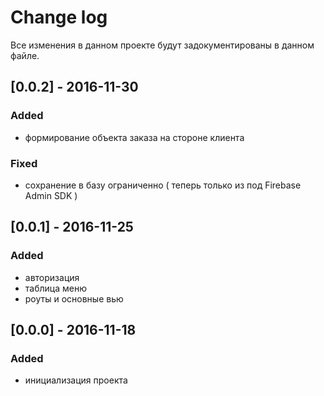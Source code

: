 # Change log
Все изменения в данном проекте будут задокументированы в данном файле.

## [0.0.2] - 2016-11-30
### Added
- формирование объекта заказа на стороне клиента
### Fixed
- сохранение в базу ограниченно ( теперь только из под Firebase Admin SDK )

## [0.0.1] - 2016-11-25
### Added
- авторизация
- таблица меню
- роуты и основные вью

## [0.0.0] - 2016-11-18
### Added
- инициализация проекта